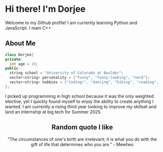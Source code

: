 # Hi there! I'm Dorjee

Welcome to my Github profile! I am currently learning Python and JavaScript. I main C++

## About Me
```cpp
class Dorjee{
private:
  int age = 19;
public:
  string school = "University of Colorado at Boulder";
  vector<string> personality = {"funny", "funny-looking", "nerd"};
  vector<string> hobbies = {"coding!", "dancing", "hiking", "reading", "anime", "music", "exercise"};
};
```
I picked up programming in high school because it was the only weighted elective, yet I quickly found myself to enjoy the ability to create anything I wanted. I am currently a rising third year looking to improve my skillset and land an internship at big tech for Summer 2025. 

<div style="text-align: center; margin-top: 20px; background-color: "blue">
<h2>Random quote I like</h2>
<div>"The circumstances of one's birth are irrelevant; it is what you do with the gift of life that determines who you are." - Mewtwo</div>

<!--
**dorjeezzz/dorjeezzz** is a ✨ _special_ ✨ repository because its `README.md` (this file) appears on your GitHub profile.

Here are some ideas to get you started:

- 🔭 I’m currently working on ...
- 🌱 I’m currently learning ...
- 👯 I’m looking to collaborate on ...
- 🤔 I’m looking for help with ...
- 💬 Ask me about ...
- 📫 How to reach me: ...
- 😄 Pronouns: ...
- ⚡ Fun fact: ...
-->
